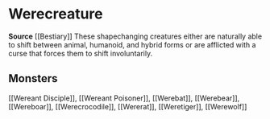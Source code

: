 ﻿---
id: '243'
name: Werecreature
rarity: Common
source: '[[DATABASE/source/Bestiary|Bestiary]]'
trait:
- Werecreature
type: Trait

---
# Werecreature

**Source** [[Bestiary]]
These shapechanging creatures either are naturally able to shift between animal, humanoid, and hybrid forms or are afflicted with a curse that forces them to shift involuntarily.

## Monsters

[[Wereant Disciple]], [[Wereant Poisoner]], [[Werebat]], [[Werebear]], [[Wereboar]], [[Werecrocodile]], [[Wererat]], [[Weretiger]], [[Werewolf]]